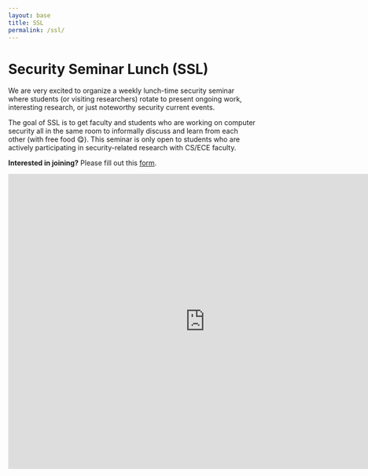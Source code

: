 ```yaml
---
layout: base
title: SSL
permalink: /ssl/
---
```


# Security Seminar Lunch (SSL)

We are very excited to organize a weekly lunch-time security seminar where students (or visiting researchers) rotate to present ongoing work, interesting research, or just noteworthy security current events. 

The goal of SSL is to get faculty and students who are working on computer security all in the same room to informally discuss and learn from each other (with free food 😋). This seminar is only open to students who are actively participating in security-related research with CS/ECE faculty.

**Interested in joining?**
Please fill out this [form](https://docs.google.com/forms/d/e/1FAIpQLSf9M8kTgxOIdV_DDFuXKVr6iy7PeK84mp1YOi5SMh2TxkylhA/viewform).


<iframe src="https://calendar.google.com/calendar/embed?src=c_6c74fc976c11ef75f9bdb8d243553d49b29e154568ccaf5b2fab3b95ae2c3380%40group.calendar.google.com&ctz=America%2FLos_Angeles" style="border: 0" width="800" height="600" frameborder="0" scrolling="no"></iframe>
